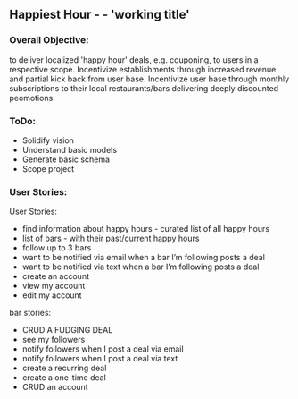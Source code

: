 ## Happiest Hour - - 'working title'

### Overall Objective:
to deliver localized 'happy hour' deals, e.g. couponing, to users in a respective scope. Incentivize establishments through increased revenue and partial kick back from user base. Incentivize user base through monthly subscriptions to their local restaurants/bars delivering deeply discounted peomotions.

### ToDo:
- Solidify vision
- Understand basic models
- Generate basic schema
- Scope project

### User Stories:
User Stories:
  - find information about happy hours - curated list of all happy hours
  - list of bars - with their past/current happy hours
  - follow up to 3 bars
  - want to be notified via email when a bar I’m following posts a deal
  - want to be notified via text when a bar I’m following posts a deal
  - create an account
  - view my account
  - edit my account


bar stories:
  - CRUD A FUDGING DEAL
  - see my followers
  - notify followers when I post a deal via email
  - notify followers when I post a deal via text
  - create a recurring deal
  - create a one-time deal
  - CRUD an account
  
